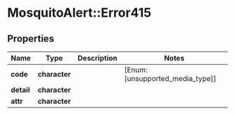 # MosquitoAlert::Error415


## Properties
Name | Type | Description | Notes
------------ | ------------- | ------------- | -------------
**code** | **character** |  | [Enum: [unsupported_media_type]] 
**detail** | **character** |  | 
**attr** | **character** |  | 


